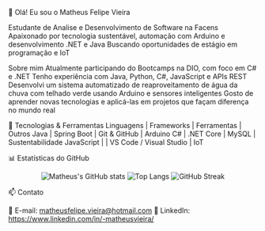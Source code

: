 👋 Olá! Eu sou o Matheus Felipe Vieira

Estudante de Analise e Desenvolvimento de Software na Facens
Apaixonado por tecnologia sustentável, automação com Arduino e desenvolvimento .NET e Java
Buscando oportunidades de estágio em programação e IoT

Sobre mim
Atualmente participando do Bootcamps na DIO, com foco em C# e .NET
Tenho experiência com Java, Python, C#, JavaScript e APIs REST
Desenvolvi um sistema automatizado de reaproveitamento de água da chuva com telhado verde usando Arduino e sensores inteligentes
Gosto de aprender novas tecnologias e aplicá-las em projetos que façam diferença no mundo real

🧰 Tecnologias & Ferramentas
Linguagens	       |         Frameworks	       |        Ferramentas	              |   Outros
Java 	             |        Spring Boot        |       Git & GitHub               |	  Arduino 
C#                 |        .NET Core          |   	   MySQL                      |	  Sustentabilidade 
JavaScript         |                           |       VS Code / Visual Studio	  |   IoT 


📊 Estatísticas do GitHub
<div align="center">

![Matheus's GitHub stats](https://github-readme-stats.vercel.app/api?username=Matheusmizu&show_icons=true&theme=github_dark)
![Top Langs](https://github-readme-stats.vercel.app/api/top-langs/?username=Matheusmizu&layout=compact&theme=github_dark)
![GitHub Streak](https://streak-stats.demolab.com?user=Matheusmizu&theme=github-dark)

</div>
📫 Contato

📧 E-mail: matheusfelipe.vieira@hotmail.com
💼 LinkedIn: https://www.linkedin.com/in/-matheusvieira/
